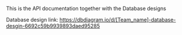 This is the API documentation together with the Database designs

Database design link: https://dbdiagram.io/d/[Team_name]-database-desgin-6692c59b9939893daed95285
